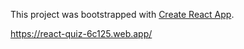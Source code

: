 This project was bootstrapped with [Create React App](https://github.com/facebook/create-react-app).

https://react-quiz-6c125.web.app/
